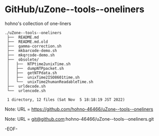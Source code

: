 # GitHub/uZone--tools--oneliners

hohno's collection of one-liners

    ./uZone--tools--oneliners
     ├──  README.md
     ├──  README.md.old
     ├──  gamma-correction.sh
     ├──  mkbarcode-demo.sh
     ├──  mkqrcode-demo.sh
     ├──  obsolete/
     │   ├──  NTPtime2unixTime.sh
     │   ├──  dumpNTPpacket.sh
     │   ├──  getNTPdata.sh
     │   ├──  unixTime2ISO8601time.sh
     │   └──  unixTime2humanReadableTime.sh
     ├──  urldecode.sh
     └──  urlencode.sh
     
     1 directory, 12 files (Sat Nov  5 18:18:19 JST 2022)


Note: URL = https://github.com/hohno-46466/uZone--tools--oneliners

Note: URL = git@github.com:hohno-46466/uZone--tools--oneliners.git

-EOF-
